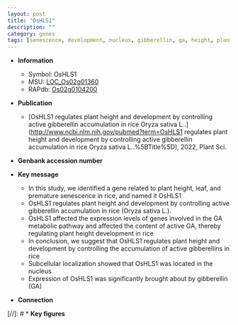 ```yaml
---
layout: post
title: "OsHLS1"
description: ""
category: genes
tags: [senescence, development, nucleus, gibberellin, ga, height, plant height, Gibberellin, GA,  ga ]
---
```


* **Information**  
    + Symbol: OsHLS1  
    + MSU: [LOC_Os02g01360](http://rice.uga.edu/cgi-bin/ORF_infopage.cgi?orf=LOC_Os02g01360)  
    + RAPdb: [Os02g0104200](https://rapdb.dna.affrc.go.jp/locus/?name=Os02g0104200)  

* **Publication**  
    + [OsHLS1 regulates plant height and development by controlling active gibberellin accumulation in rice Oryza sativa L..](http://www.ncbi.nlm.nih.gov/pubmed?term=OsHLS1 regulates plant height and development by controlling active gibberellin accumulation in rice Oryza sativa L..%5BTitle%5D), 2022, Plant Sci.

* **Genbank accession number**  

* **Key message**  
    + In this study, we identified a gene related to plant height, leaf, and premature senescence in rice, and named it OsHLS1
    + OsHLS1 regulates plant height and development by controlling active gibberellin accumulation in rice (Oryza sativa L.).
    + OsHLS1 affected the expression levels of genes involved in the GA metabolic pathway and affected the content of active GA, thereby regulating plant height development in rice
    + In conclusion, we suggest that OsHLS1 regulates plant height and development by controlling the accumulation of active gibberellins in rice
    + Subcellular localization showed that OsHLS1 was located in the nucleus
    + Expression of OsHLS1 was significantly brought about by gibberellin (GA)

* **Connection**  

[//]: # * **Key figures**  


